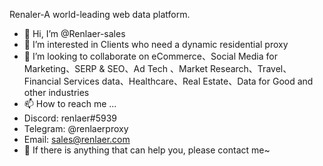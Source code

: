 Renaler-A world-leading web data platform.
- 👋 Hi, I’m @Renlaer-sales
- 👀 I’m interested in Clients who need a dynamic residential proxy
- 💞️ I’m looking to collaborate on eCommerce、Social Media for Marketing、SERP & SEO、Ad Tech 、Market Research、Travel、Financial Services data、Healthcare、Real Estate、Data for Good and other industries
- 📫 How to reach me ...
- Discord: renlaer#5939
- Telegram: @renlaerproxy
- Email: sales@renlaer.com
- 🌱 If there is anything that can help you, please contact me~
<!---
Renlaer-sales/Renlaer-sales is a ✨ special ✨ repository because its `README.md` (this file) appears on your GitHub profile.
You can click the Preview link to take a look at your changes.
--->
